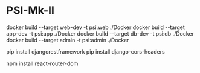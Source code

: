 # PSI-Mk-II
docker build --target web-dev -t psi:web ./Docker
docker build --target app-dev -t psi:app ./Docker
docker build --target db-dev -t psi:db ./Docker
docker build --target admin -t psi:admin ./Docker

pip install djangorestframework
pip install django-cors-headers

npm install react-router-dom